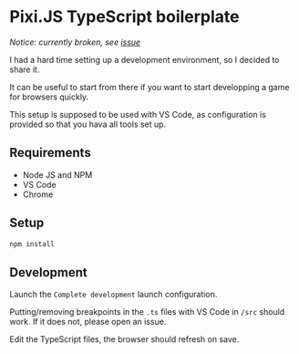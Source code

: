 # Pixi.JS TypeScript boilerplate

_Notice: currently broken, see [issue](https://github.com/GuillaumeDesforges/pixijs-typescript-starter/issues/8)_

I had a hard time setting up a development environment, so I decided to share it.

It can be useful to start from there if you want to start developping a game for browsers quickly.

This setup is supposed to be used with VS Code, as configuration is provided so that you hava all tools set up.

## Requirements

-   Node JS and NPM
-   VS Code
-   Chrome

## Setup

```bash
npm install
```

## Development

Launch the `Complete development` launch configuration.

Putting/removing breakpoints in the `.ts` files with VS Code in `/src` should work.
If it does not, please open an issue.

Edit the TypeScript files, the browser should refresh on save.
